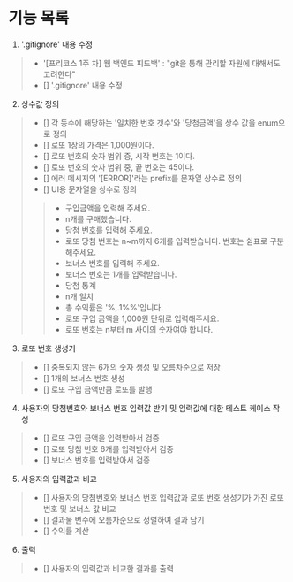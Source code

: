 # 기능 목록

1. '.gitignore' 내용 수정
> - '[프리코스 1주 차] 웹 백엔드 피드백' : "git을 통해 관리할 자원에 대해서도 고려한다"
> - [] '.gitignore' 내용 수정

2. 상수값 정의
> - [] 각 등수에 해당하는 '일치한 번호 갯수'와 '당첨금액'을 상수 값을 enum으로 정의
> - [] 로또 1장의 가격은 1,000원이다.
> - [] 로또 번호의 숫자 범위 중, 시작 번호는 1이다.
> - [] 로또 번호의 숫자 범위 중, 끝 번호는 45이다.
> - [] 에러 메시지의 '[ERROR]'라는 prefix를 문자열 상수로 정의
> - [] UI용 문자열을 상수로 정의
>> - 구입금액을 입력해 주세요.
>> - n개를 구매했습니다.
>> - 당첨 번호를 입력해 주세요.
>> - 로또 당첨 번호는 n~m까지 6개를 입력받습니다. 번호는 쉼표로 구분해주세요.
>> - 보너스 번호를 입력해 주세요.
>> - 보너스 번호는 1개를 입력받습니다.
>> - 당첨 통계
>> - n개 일치
>> - 총 수익률은 '%,.1%%'입니다.
>> - 로또 구입 금액을 1,000원 단위로 입력해주세요.
>> - 로또 번호는 n부터 m 사이의 숫자여야 합니다.

3. 로또 번호 생성기
> - [] 중복되지 않는 6개의 숫자 생성 및 오름차순으로 저장
> - [] 1개의 보너스 번호 생성
> - [] 로또 구입 금액만큼 로또를 발행

4. 사용자의 당첨번호와 보너스 번호 입력값 받기 및 입력값에 대한 테스트 케이스 작성
> - [] 로또 구입 금액을 입력받아서 검증
> - [] 로또 당첨 번호 6개를 입력받아서 검증
> - [] 보너스 번호를 입력받아서 검증

5. 사용자의 입력값과 비교
> - [] 사용자의 당첨번호와 보너스 번호 입력값과 로또 번호 생성기가 가진 로또 번호 및 보너스 값 비교
> - [] 결과물 변수에 오름차순으로 정렬하여 결과 담기
> - [] 수익률 계산

6. 출력
> - [] 사용자의 입력값과 비교한 결과를 출력
